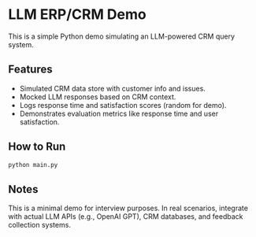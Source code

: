 # LLM ERP/CRM Demo

This is a simple Python demo simulating an LLM-powered CRM query system.

## Features

- Simulated CRM data store with customer info and issues.
- Mocked LLM responses based on CRM context.
- Logs response time and satisfaction scores (random for demo).
- Demonstrates evaluation metrics like response time and user satisfaction.

## How to Run

```bash
python main.py
```

## Notes

This is a minimal demo for interview purposes. In real scenarios, integrate with actual LLM APIs (e.g., OpenAI GPT), CRM databases, and feedback collection systems.


